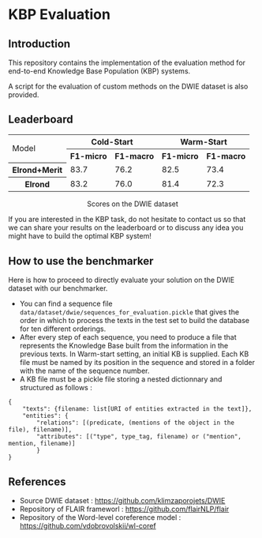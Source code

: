 # KBP Evaluation

## Introduction

This repository contains the implementation of the evaluation method for end-to-end Knowledge Base Population (KBP) systems.

A script for the evaluation of custom methods on the DWIE dataset is also provided.

## Leaderboard
<div align="center">
<table>
  <col>
  <colgroup span="2"></colgroup>
  <colgroup span="2"></colgroup>
  <tr>
    <td rowspan="2">Model</td>
    <th colspan="2" scope="colgroup">Cold-Start</th>
    <th colspan="2" scope="colgroup">Warm-Start</th>
  </tr>
  <tr>
    <th scope="col">F1-micro</th>
    <th scope="col">F1-macro</th>
    <th scope="col">F1-micro</th>
    <th scope="col">F1-macro</th>
  </tr>
    <tr>
    <th scope="row">Elrond+Merit</th>
    <td>83.7</td>
    <td>76.2</td>
    <td>82.5</td>
    <td>73.4</td>
  </tr>
  <tr>
    <th scope="row">Elrond</th>
    <td>83.2</td>
    <td>76.0</td>
    <td>81.4</td>
    <td>72.3</td>
  </tr>
</table>
    <caption align="center"> Scores on the DWIE dataset</caption>
</div>

If you are interested in the KBP task, do not hesitate to contact us so that we can share your results on the leaderboard or to discuss any idea you might have to build the optimal KBP system!

## How to use the benchmarker
Here is how to proceed to directly evaluate your solution on the DWIE dataset with our benchmarker.

- You can find a sequence file `data/dataset/dwie/sequences_for_evaluation.pickle` that gives the order in which to process the texts in the test set to build the database for ten different orderings.
- After every step of each sequence, you need to produce a file that represents the Knowledge Base built from the information in the previous texts. In Warm-start setting, an initial KB is supplied. Each KB file must be named by its position in the sequence and stored in a folder with the name of the sequence number.
- A KB file must be a pickle file storing a nested dictionnary and structured as follows :

```
{
    "texts": {filename: list[URI of entities extracted in the text]},
    "entities": {
        "relations": [(predicate, (mentions of the object in the file), filename)],
        "attributes": [("type", type_tag, filename) or ("mention", mention, filename)]
        }
}
```


## References

- Source DWIE dataset : https://github.com/klimzaporojets/DWIE
- Repository of FLAIR frameworl : https://github.com/flairNLP/flair
- Repository of the Word-level coreference model : https://github.com/vdobrovolskii/wl-coref
